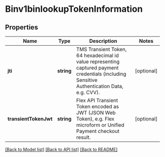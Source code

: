 # Binv1binlookupTokenInformation

## Properties
Name | Type | Description | Notes
------------ | ------------- | ------------- | -------------
**jti** | **string** | TMS Transient Token, 64 hexadecimal id value representing captured payment credentials (including Sensitive Authentication Data, e.g. CVV). | [optional] 
**transientTokenJwt** | **string** | Flex API Transient Token encoded as JWT (JSON Web Token), e.g. Flex microform or Unified Payment checkout result. | [optional] 

[[Back to Model list]](../README.md#documentation-for-models) [[Back to API list]](../README.md#documentation-for-api-endpoints) [[Back to README]](../README.md)


